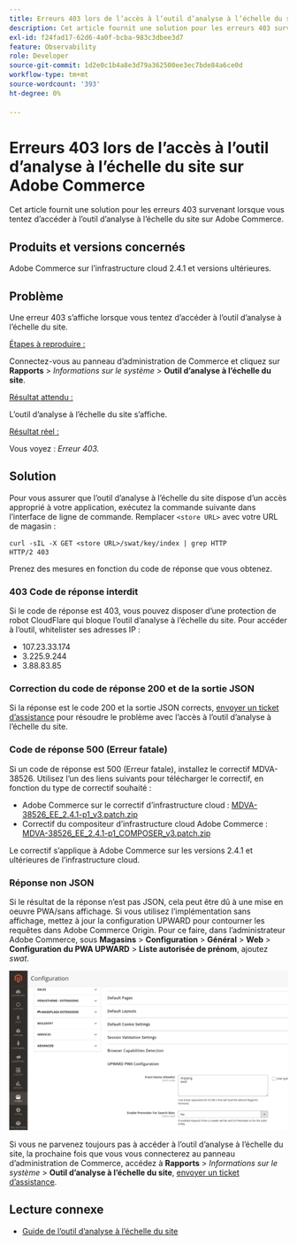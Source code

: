 ```yaml
---
title: Erreurs 403 lors de l’accès à l’outil d’analyse à l’échelle du site sur Adobe Commerce
description: Cet article fournit une solution pour les erreurs 403 survenant lorsque vous tentez d’accéder à l’outil d’analyse à l’échelle du site sur Adobe Commerce.
exl-id: f24fad17-62d6-4a0f-bcba-983c3dbee3d7
feature: Observability
role: Developer
source-git-commit: 1d2e0c1b4a8e3d79a362500ee3ec7bde84a6ce0d
workflow-type: tm+mt
source-wordcount: '393'
ht-degree: 0%

---
```


# Erreurs 403 lors de l’accès à l’outil d’analyse à l’échelle du site sur Adobe Commerce

Cet article fournit une solution pour les erreurs 403 survenant lorsque vous tentez d’accéder à l’outil d’analyse à l’échelle du site sur Adobe Commerce.

## Produits et versions concernés

Adobe Commerce sur l’infrastructure cloud 2.4.1 et versions ultérieures.

## Problème

Une erreur 403 s’affiche lorsque vous tentez d’accéder à l’outil d’analyse à l’échelle du site.

<u>Étapes à reproduire :</u>

Connectez-vous au panneau d’administration de Commerce et cliquez sur **Rapports** > *Informations sur le système* > **Outil d’analyse à l’échelle du site**.

<u>Résultat attendu :</u>

L’outil d’analyse à l’échelle du site s’affiche.

<u>Résultat réel :</u>

Vous voyez : *Erreur 403.*


## Solution

Pour vous assurer que l’outil d’analyse à l’échelle du site dispose d’un accès approprié à votre application, exécutez la commande suivante dans l’interface de ligne de commande. Remplacer `<store URL>` avec votre URL de magasin :

```cURL
curl -sIL -X GET <store URL>/swat/key/index | grep HTTP
HTTP/2 403
```

Prenez des mesures en fonction du code de réponse que vous obtenez.

### 403 Code de réponse interdit

Si le code de réponse est 403, vous pouvez disposer d’une protection de robot CloudFlare qui bloque l’outil d’analyse à l’échelle du site. Pour accéder à l’outil, whitelister ses adresses IP :

* 107.23.33.174
* 3.225.9.244
* 3.88.83.85

### Correction du code de réponse 200 et de la sortie JSON

Si la réponse est le code 200 et la sortie JSON corrects, [envoyer un ticket d’assistance](/help/help-center-guide/help-center/magento-help-center-user-guide.md#submit-ticket) pour résoudre le problème avec l’accès à l’outil d’analyse à l’échelle du site.


### Code de réponse 500 (Erreur fatale)

Si un code de réponse est 500 (Erreur fatale), installez le correctif MDVA-38526. Utilisez l’un des liens suivants pour télécharger le correctif, en fonction du type de correctif souhaité :

* Adobe Commerce sur le correctif d’infrastructure cloud : [MDVA-38526_EE_2.4.1-p1_v3.patch.zip](assets/MDVA-38526_EE_2.4.1-p1_v3.patch.zip)
* Correctif du compositeur d’infrastructure cloud Adobe Commerce : [MDVA-38526_EE_2.4.1-p1_COMPOSER_v3.patch.zip](assets/MDVA-38526_EE_2.4.1-p1_COMPOSER_v3.patch.zip)

Le correctif s’applique à Adobe Commerce sur les versions 2.4.1 et ultérieures de l’infrastructure cloud.

### Réponse non JSON

Si le résultat de la réponse n’est pas JSON, cela peut être dû à une mise en oeuvre PWA/sans affichage. Si vous utilisez l’implémentation sans affichage, mettez à jour la configuration UPWARD pour contourner les requêtes dans Adobe Commerce Origin. Pour ce faire, dans l’administrateur Adobe Commerce, sous **Magasins** > **Configuration** > **Général** > **Web** > **Configuration du PWA UPWARD** > **Liste autorisée de prénom**, ajoutez *swat*.

![Upward_configuration](assets/upward_pwa.png)

Si vous ne parvenez toujours pas à accéder à l’outil d’analyse à l’échelle du site, la prochaine fois que vous vous connecterez au panneau d’administration de Commerce, accédez à **Rapports** > *Informations sur le système* > **Outil d’analyse à l’échelle du site**, [envoyer un ticket d’assistance](/help/help-center-guide/help-center/magento-help-center-user-guide.md#submit-ticket).

## Lecture connexe

* [Guide de l’outil d’analyse à l’échelle du site](https://experienceleague.adobe.com/docs/commerce-operations/tools/site-wide-analysis-tool/intro.html)
